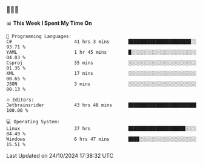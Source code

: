 ### 👋👋👋
<!--START_SECTION:waka-->
📊 **This Week I Spent My Time On** 

```text
💬 Programming Languages: 
C#                       41 hrs 3 mins       ███████████████████████░░   93.71 % 
YAML                     1 hr 45 mins        █░░░░░░░░░░░░░░░░░░░░░░░░   04.03 % 
Csproj                   35 mins             ░░░░░░░░░░░░░░░░░░░░░░░░░   01.35 % 
XML                      17 mins             ░░░░░░░░░░░░░░░░░░░░░░░░░   00.65 % 
JSON                     3 mins              ░░░░░░░░░░░░░░░░░░░░░░░░░   00.13 % 

🔥 Editors: 
Jetbrainsrider           43 hrs 48 mins      █████████████████████████   100.00 % 

💻 Operating System: 
Linux                    37 hrs              █████████████████████░░░░   84.49 % 
Windows                  6 hrs 47 mins       ████░░░░░░░░░░░░░░░░░░░░░   15.51 % 
```


 Last Updated on 24/10/2024 17:38:32 UTC
<!--END_SECTION:waka-->
